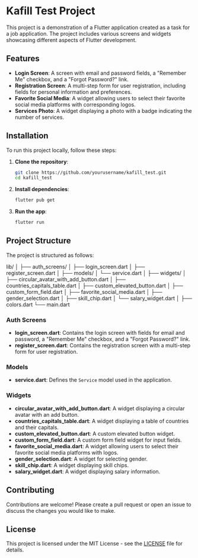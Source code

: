 # Kafill Test Project

This project is a demonstration of a Flutter application created as a task for a job application. The project includes various screens and widgets showcasing different aspects of Flutter development.

## Features

- **Login Screen**: A screen with email and password fields, a "Remember Me" checkbox, and a "Forgot Password?" link.
- **Registration Screen**: A multi-step form for user registration, including fields for personal information and preferences.
- **Favorite Social Media**: A widget allowing users to select their favorite social media platforms with corresponding logos.
- **Services Photo**: A widget displaying a photo with a badge indicating the number of services.

## Installation

To run this project locally, follow these steps:

1. **Clone the repository**:
    ```bash
    git clone https://github.com/yourusername/kafill_test.git
    cd kafill_test
    ```

2. **Install dependencies**:
    ```bash
    flutter pub get
    ```

3. **Run the app**:
    ```bash
    flutter run
    ```

## Project Structure

The project is structured as follows:

lib/
│
├── auth_screens/
│ ├── login_screen.dart
│ ├── register_screen.dart
│
├── models/
│ └── service.dart
│
├── widgets/
│ ├── circular_avatar_with_add_button.dart
│ ├── countries_capitals_table.dart
│ ├── custom_elevated_button.dart
│ ├── custom_form_field.dart
│ ├── favorite_social_media.dart
│ ├── gender_selection.dart
│ ├── skill_chip.dart
│ └── salary_widget.dart
│
├── colors.dart
└── main.dart


### Auth Screens

- **login_screen.dart**: Contains the login screen with fields for email and password, a "Remember Me" checkbox, and a "Forgot Password?" link.
- **register_screen.dart**: Contains the registration screen with a multi-step form for user registration.

### Models

- **service.dart**: Defines the `Service` model used in the application.

### Widgets

- **circular_avatar_with_add_button.dart**: A widget displaying a circular avatar with an add button.
- **countries_capitals_table.dart**: A widget displaying a table of countries and their capitals.
- **custom_elevated_button.dart**: A custom elevated button widget.
- **custom_form_field.dart**: A custom form field widget for input fields.
- **favorite_social_media.dart**: A widget allowing users to select their favorite social media platforms with logos.
- **gender_selection.dart**: A widget for selecting gender.
- **skill_chip.dart**: A widget displaying skill chips.
- **salary_widget.dart**: A widget displaying salary information.

## Contributing

Contributions are welcome! Please create a pull request or open an issue to discuss the changes you would like to make.

## License

This project is licensed under the MIT License - see the [LICENSE](LICENSE) file for details.





